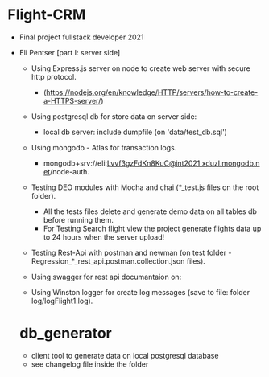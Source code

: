 # Flight-CRM
- Final project fullstack developer 2021

- Eli Pentser [part I: server side]
  - Using Express.js server on node to create web server with secure http protocol.
    - (https://nodejs.org/en/knowledge/HTTP/servers/how-to-create-a-HTTPS-server/)
  - Using postgresql db for store data on server side:
    - local db server: include dumpfile (on 'data/test_db.sql')

  - Using mongodb - Atlas for transaction logs.
    - mongodb+srv://eli:Lvvf3gzFdKn8KuC@int2021.xduzl.mongodb.net/node-auth.

  - Testing DEO modules with Mocha and chai (*_test.js files on the root folder).
    - All the tests files delete and generate demo data on all tables db before running them.
    - For Testing Search flight view the project generate flights data up to 24 hours when the server upload!

  - Testing Rest-Api with postman and newman (on test folder - Regression_*_rest_api.postman.collection.json files).

  - Using swagger for rest api documantaion on: 

  - Using Winston logger for create log messages (save to file: folder log/logFlight1.log).

   # db_generator
    - client tool to generate data on local postgresql database
    - see changelog file inside the folder